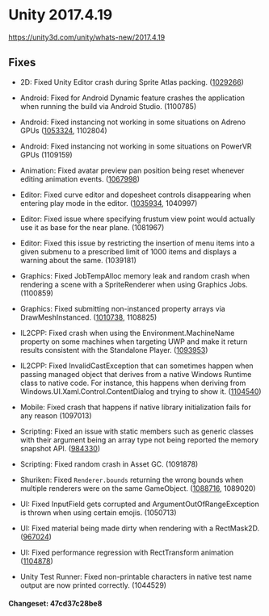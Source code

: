 # Unity 2017.4.19
https://unity3d.com/unity/whats-new/2017.4.19

## Fixes

<ul>
<li><p>2D: Fixed Unity Editor crash during Sprite Atlas packing. (<a href="https://issuetracker.unity3d.com/issues/during-sprite-atlas-packing-unity-editor-crashes">1029266</a>)</p></li>
<li><p>Android: Fixed for Android Dynamic feature crashes the application when running the build via Android Studio. (1100785)</p></li>
<li><p>Android: Fixed instancing not working in some situations on Adreno GPUs (<a href="https://issuetracker.unity3d.com/issues/lwrp-android-model-materials-disappear-but-the-shadows-remain-on-adreno-630-gpu">1053324</a>, 1102804)</p></li>
<li><p>Android: Fixed instancing not working in some situations on PowerVR GPUs (1109159)</p></li>
<li><p>Animation: Fixed avatar preview pan position being reset whenever editing animation events. (<a href="https://issuetracker.unity3d.com/issues/fbx-import-animation-preview-postion-reset-when-adding-an-animation-event">1067998</a>)</p></li>
<li><p>Editor: Fixed curve editor and dopesheet controls disappearing when entering play mode in the editor. (<a href="https://issuetracker.unity3d.com/issues/animation-window-curves-stutter-slash-partially-disappears-when-entering-play-mode">1035934</a>, 1040997)</p></li>
<li><p>Editor: Fixed issue where specifying frustum view point would actually use it as base for the near plane. (1081967)</p></li>
<li><p>Editor: Fixed this issue by restricting the insertion of menu items into a given submenu to a prescribed limit of 1000 items and displays a warning about the same. (1039181)</p></li>
<li><p>Graphics: Fixed JobTempAlloc memory leak and random crash when rendering a scene with a SpriteRenderer when using Graphics Jobs. (1100859)</p></li>
<li><p>Graphics: Fixed submitting non-instanced property arrays via DrawMeshInstanced. (<a href="https://issuetracker.unity3d.com/issues/graphics-dot-drawmeshinstanced-fails-to-apply-array-properties-from-a-materialpropertyblock">1010738</a>, 1108825)</p></li>
<li><p>IL2CPP: Fixed crash when using the Environment.MachineName property on some machines when targeting UWP and make it return results consistent with the Standalone Player. (<a href="https://issuetracker.unity3d.com/issues/system-dot-environment-dot-machinename-crashes-on-il2cpp-on-long-machine-names-with-uwp-builds">1093953</a>)</p></li>
<li><p>IL2CPP: Fixed InvalidCastException that can sometimes happen when passing managed object that derives from a native Windows Runtime class to native code. For instance, this happens when deriving from Windows.UI.Xaml.Control.ContentDialog and trying to show it. (<a href="https://issuetracker.unity3d.com/issues/uwp-contentdialog-throws-an-exception-on-il2cpp-backend">1104540</a>)</p></li>
<li><p>Mobile: Fixed crash that happens if native library initialization fails for any reason (1097013)</p></li>
<li><p>Scripting: Fixed an issue with static members such as generic classes with their argument being an array type not being reported the memory snapshot API. (<a href="https://issuetracker.unity3d.com/issues/packedmemorysnapshot-type-contains-staticfieldbytes-but-has-no-static-field">984330</a>)</p></li>
<li><p>Scripting: Fixed random crash in Asset GC. (1091878)</p></li>
<li><p>Shuriken: Fixed <code>Renderer.bounds</code> returning the wrong bounds when multiple renderers were on the same GameObject. (<a href="https://issuetracker.unity3d.com/issues/editor-particle-system-editor-show-bounds-displays-the-incorrect-bounds-when-a-meshrenderer-is-attached-to-the-same-gameobje">1088716</a>, 1089020)</p></li>
<li><p>UI: Fixed InputField gets corrupted and ArgumentOutOfRangeException is thrown when using certain emojis. (1050713)</p></li>
<li><p>UI: Fixed material being made dirty when rendering with a RectMask2D. (<a href="https://issuetracker.unity3d.com/issues/canvas-batching-system-dirties-project-user-created-materials-when-using-rect-mask-2d">967024</a>)</p></li>
<li><p>UI: Fixed performance regression with RectTransform animation (<a href="https://issuetracker.unity3d.com/issues/performance-ui-animators-dot-update-performance-regression-from-the-2018-dot-1-version">1104878</a>)</p></li>
<li><p>Unity Test Runner: Fixed non-printable characters in native test name output are now printed correctly. (1044529)</p></li>
</ul>

#### Changeset: 47cd37c28be8
